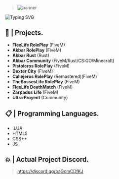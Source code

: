 > ![banner](https://i.imgur.com/eZadmyF.jpg)

 ![Typing SVG](https://readme-typing-svg.herokuapp.com/?lines=FiveM+Developer+🐌;Front+End+Developer+🌖;IM+MAXI!+✨)

## 💼 | Projects.

- **FlexLife RolePlay** (FiveM)
- **Akbar RolePlay** (FiveM)
- **Akbar Rust** (Rust)
- **Akbar Community** (FiveM/Rust/CS:GO/Minecraft)
- **Pistoleros RolePlay** (FiveM)
- **Dexter City** (FiveM)
- **Callejeros RolePlay** (Remastered)(FiveM)
- **TheBossesLife RolePlay** (FiveM)
- **FlexLife DeathMatch** (FiveM)
- **Zarpados Life** (FiveM)
- **Ultra Proyect** (Community)

## 📋 | Programming Languages.

- .LUA
- HTML5
- CSS++
- JS

## 💥 | Actual Project Discord.

> https://discord.gg/baGcmCDfKJ
